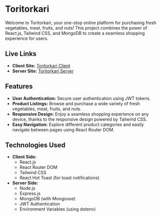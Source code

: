 # Toritorkari

Welcome to Toritorkari, your one-stop online platform for purchasing fresh vegetables, meat, fruits, and nuts! This project combines the power of React.js, Tailwind CSS, and MongoDB to create a seamless shopping experience for users.

## Live Links

- **Client Site:** [Toritorkari Client](https://toritorkari.vercel.app/)
- **Server Site:** [Toritorkari Server](http://localhost:5000/)

## Features

- **User Authentication:** Secure user authentication using JWT tokens.
- **Product Listings:** Browse and purchase a wide variety of fresh vegetables, meat, fruits, and nuts.
- **Responsive Design:** Enjoy a seamless shopping experience on any device, thanks to the responsive design powered by Tailwind CSS.
- **Easy Navigation:** Explore different product categories and easily navigate between pages using React Router DOM.

## Technologies Used

- **Client Side:**
  - React.js
  - React Router DOM
  - Tailwind CSS
  - React Hot Toast (for toast notifications)
- **Server Side:**
  - Node.js
  - Express.js
  - MongoDB (with Mongoose)
  - JWT Authentication
  - Environment Variables (using dotenv)
